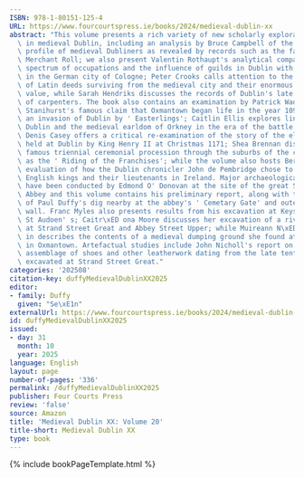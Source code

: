 ```yaml
---
ISBN: 978-1-80151-125-4
URL: https://www.fourcourtspress.ie/books/2024/medieval-dublin-xx
abstract: "This volume presents a rich variety of new scholarly explorations of life\
  \ in medieval Dublin, including an analysis by Bruce Campbell of the occupational\
  \ profile of medieval Dubliners as revealed by records such as the famous Guild\
  \ Merchant Roll; we also present Valentin Rothaupt's analytical comparison of the\
  \ spectrum of occupations and the influence of guilds in Dublin with those of Gaffeln\
  \ in the German city of Cologne; Peter Crooks calls attention to the huge collection\
  \ of Latin deeds surviving from the medieval city and their enormous historical\
  \ value, while Sarah Hendriks discusses the records of Dublin's late medieval guild\
  \ of carpenters. The book also contains an examination by Patrick Wadden of Richard\
  \ Stanihurst's famous claim that Oxmantown began life in the year 1095 following\
  \ an invasion of Dublin by ' Easterlings'; Caitlin Ellis explores links between\
  \ Dublin and the medieval earldom of Orkney in the era of the battle of Clontarf;\
  \ Denis Casey offers a critical re-examination of the story of the elaborate feast\
  \ held at Dublin by King Henry II at Christmas 1171; Shea Brennan discusses the\
  \ famous triennial ceremonial procession through the suburbs of the city, known\
  \ as the ' Riding of the Franchises'; while the volume also hosts Bernadette Williams's\
  \ evaluation of how the Dublin chronicler John de Pembridge chose to portray contemporary\
  \ English kings and their lieutenants in Ireland. Major archaeological excavations\
  \ have been conducted by Edmond O' Donovan at the site of the great St Mary's Cistercian\
  \ Abbey and this volume contains his preliminary report, along with the results\
  \ of Paul Duffy's dig nearby at the abbey's ' Cemetary Gate' and outer precinct\
  \ wall. Franc Myles also presents results from his excavation at Keysars Lane beside\
  \ St Audoen' s; Caitr\xED ona Moore discusses her excavation of a riverfront site\
  \ at Strand Street Great and Abbey Street Upper; while Muireann N\xED Cheallach\xE1\
  \ in describes the contents of a medieval dumping ground she found at Chancery Street\
  \ in Oxmantown. Artefactual studies include John Nicholl's report on an important\
  \ assemblage of shoes and other leatherwork dating from the late tenth century onwards,\
  \ excavated at Strand Street Great."
categories: '202508'
citation-key: duffyMedievalDublinXX2025
editor:
- family: Duffy
  given: "Se\xE1n"
externalUrl: https://www.fourcourtspress.ie/books/2024/medieval-dublin-xx
id: duffyMedievalDublinXX2025
issued:
- day: 31
  month: 10
  year: 2025
language: English
layout: page
number-of-pages: '336'
permalink: /duffyMedievalDublinXX2025
publisher: Four Courts Press
review: 'false'
source: Amazon
title: 'Medieval Dublin XX: Volume 20'
title-short: Medieval Dublin XX
type: book
---
```

{% include bookPageTemplate.html %}